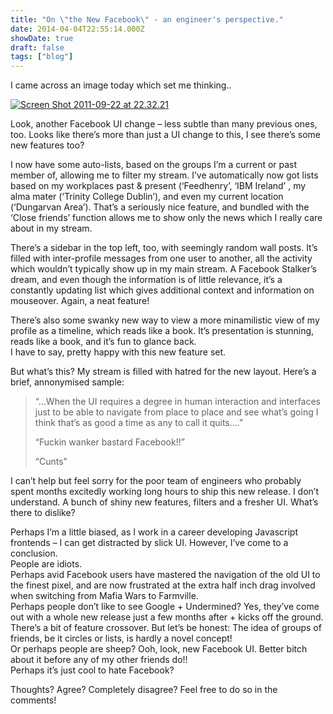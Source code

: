 ```yaml
---
title: "On \"the New Facebook\" - an engineer's perspective."
date: 2014-04-04T22:55:14.000Z
showDate: true
draft: false
tags: ["blog"]
---
```



I came across an image today which set me thinking..

[![](http://cianclarke.com/blog/wp-content/uploads/2011/09/Screen-Shot-2011-09-22-at-22.32.21-300x205.png "Screen Shot 2011-09-22 at 22.32.21")](http://cianclarke.com/blog/wp-content/uploads/2011/09/Screen-Shot-2011-09-22-at-22.32.21.png)

Look, another Facebook UI change – less subtle than many previous ones, too. Looks like there’s more than just a UI change to this, I see there’s some new features too?

I now have some auto-lists, based on the groups I’m a current or past member of, allowing me to filter my stream. I’ve automatically now got lists based on my workplaces past & present (‘Feedhenry’, ‘IBM Ireland’ , my alma mater (‘Trinity College Dublin’), and even my current location (‘Dungarvan Area’). That’s a seriously nice feature, and bundled with the ‘Close friends’ function allows me to show only the news which I really care about in my stream.

There’s a sidebar in the top left, too, with seemingly random wall posts. It’s filled with inter-profile messages from one user to another, all the activity which wouldn’t typically show up in my main stream. A Facebook Stalker’s dream, and even though the information is of little relevance, it’s a constantly updating list which gives additional context and information on mouseover. Again, a neat feature!

There’s also some swanky new way to view a more minamilistic view of my profile as a timeline, which reads like a book. It’s presentation is stunning, reads like a book, and it’s fun to glance back.  
 I have to say, pretty happy with this new feature set.

But what’s this? My stream is filled with hatred for the new layout. Here’s a brief, annonymised sample:

> “…When the UI requires a degree in human interaction and interfaces just to be able to navigate from place to place and see what’s going I think that’s as good a time as any to call it quits….”
> 
> “Fuckin wanker bastard Facebook!!”
> 
> “Cunts”

I can’t help but feel sorry for the poor team of engineers who probably spent months excitedly working long hours to ship this new release. I don’t understand. A bunch of shiny new features, filters and a fresher UI. What’s there to dislike?

Perhaps I’m a little biased, as I work in a career developing Javascript frontends – I can get distracted by slick UI. However, I’ve come to a conclusion.  
 People are idiots.  
 Perhaps avid Facebook users have mastered the navigation of the old UI to the finest pixel, and are now frustrated at the extra half inch drag involved when switching from Mafia Wars to Farmville.  
 Perhaps people don’t like to see Google + Undermined? Yes, they’ve come out with a whole new release just a few months after + kicks off the ground. There’s a bit of feature crossover. But let’s be honest: The idea of groups of friends, be it circles or lists, is hardly a novel concept!  
 Or perhaps people are sheep? Ooh, look, new Facebook UI. Better bitch about it before any of my other friends do!!  
 Perhaps it’s just cool to hate Facebook?

Thoughts? Agree? Completely disagree? Feel free to do so in the comments!
